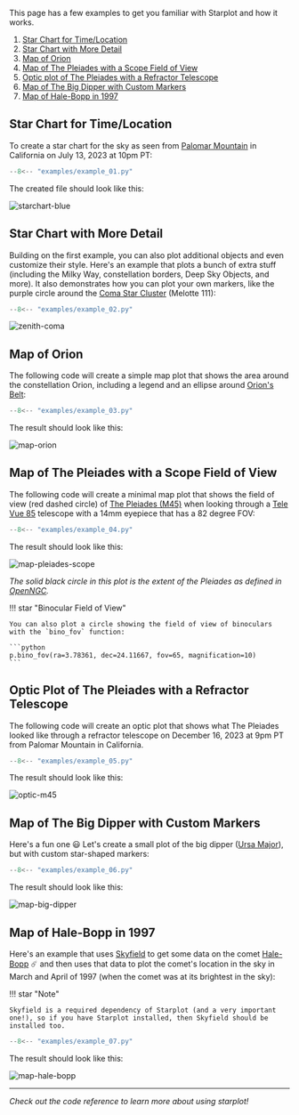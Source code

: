 This page has a few examples to get you familiar with Starplot and how it works.

1. [Star Chart for Time/Location](#star-chart-for-timelocation)
2. [Star Chart with More Detail](#star-chart-with-more-detail)
3. [Map of Orion](#map-of-orion)
4. [Map of The Pleiades with a Scope Field of View](#map-of-the-pleiades-with-a-scope-field-of-view)
5. [Optic plot of The Pleiades with a Refractor Telescope](#optic-plot-of-the-pleiades-with-a-refractor-telescope)
6. [Map of The Big Dipper with Custom Markers](#map-of-the-big-dipper-with-custom-markers)
7. [Map of Hale-Bopp in 1997](#map-of-hale-bopp-in-1997)

## Star Chart for Time/Location
To create a star chart for the sky as seen from [Palomar Mountain](https://en.wikipedia.org/wiki/Palomar_Mountain) in California on July 13, 2023 at 10pm PT:

```python
--8<-- "examples/example_01.py"
```

The created file should look like this:

![starchart-blue](images/examples/example_01.png)


## Star Chart with More Detail

Building on the first example, you can also plot additional objects and even customize their style. Here's an example that plots a bunch of extra stuff (including the Milky Way, constellation borders, Deep Sky Objects, and more). It also demonstrates how you can plot your own markers, like the purple circle around the [Coma Star Cluster](https://en.wikipedia.org/wiki/Coma_Star_Cluster) (Melotte 111):

```python
--8<-- "examples/example_02.py"
```

![zenith-coma](images/examples/example_02.png)


## Map of Orion

The following code will create a simple map plot that shows the area around the constellation Orion, including a legend and an ellipse around [Orion's Belt](https://en.wikipedia.org/wiki/Orion%27s_Belt):

```python
--8<-- "examples/example_03.py"
```

The result should look like this:

![map-orion](images/examples/example_03.png)


## Map of The Pleiades with a Scope Field of View

The following code will create a minimal map plot that shows the field of view (red dashed circle) of [The Pleiades (M45)](https://en.wikipedia.org/wiki/Pleiades) when looking through a [Tele Vue 85](https://www.televue.com/engine/TV3b_page.asp?id=26) telescope with a 14mm eyepiece that has a 82 degree FOV:

```python
--8<-- "examples/example_04.py"
```

The result should look like this:

![map-pleiades-scope](images/examples/example_04.png)

_The solid black circle in this plot is the extent of the Pleiades as defined in [OpenNGC](https://github.com/mattiaverga/OpenNGC)._

!!! star "Binocular Field of View"

    You can also plot a circle showing the field of view of binoculars with the `bino_fov` function:

    ```python
    p.bino_fov(ra=3.78361, dec=24.11667, fov=65, magnification=10)
    ```


## Optic Plot of The Pleiades with a Refractor Telescope

The following code will create an optic plot that shows what The Pleiades looked like through a refractor telescope on December 16, 2023 at 9pm PT from Palomar Mountain in California.

```python
--8<-- "examples/example_05.py"
```

The result should look like this:

![optic-m45](images/examples/example_05.png)


## Map of The Big Dipper with Custom Markers

Here's a fun one 😃 Let's create a small plot of the big dipper ([Ursa Major](https://en.wikipedia.org/wiki/Ursa_Major)), but with custom star-shaped markers:

```python
--8<-- "examples/example_06.py"
```

The result should look like this:

![map-big-dipper](images/examples/example_06.png)



## Map of Hale-Bopp in 1997

Here's an example that uses [Skyfield](https://rhodesmill.org/skyfield/) to get some data on the comet [Hale-Bopp](https://en.wikipedia.org/wiki/Comet_Hale%E2%80%93Bopp) ☄️ and then uses that data to plot the comet's location in the sky in March and April of 1997 (when the comet was at its brightest in the sky):

!!! star "Note"

    Skyfield is a required dependency of Starplot (and a very important one!), so if you have Starplot installed, then Skyfield should be installed too.


```python
--8<-- "examples/example_07.py"
```

The result should look like this:

![map-hale-bopp](images/examples/example_07.png)


---

*Check out the code reference to learn more about using starplot!*